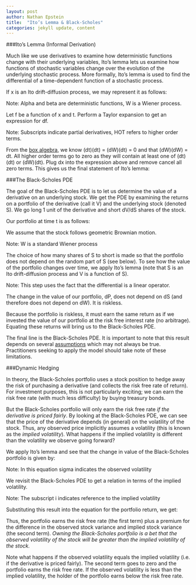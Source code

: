 ```yaml
---
layout: post
author: Nathan Epstein
title:  "Ito’s Lemma & Black-Scholes"
categories: jekyll update, content
---
```


###Ito’s Lemma (Informal Derivation)

Much like we use derivatives to examine how deterministic functions change with their underlying variables, Ito’s lemma lets us examine how functions of stochastic variables change over the evolution of the underlying stochastic process. More formally, Ito’s lemma is used to find the differential of a time-dependent function of a stochastic process.

If x is an Ito drift-diffusion process, we may represent it as follows:

<div class='eqtn' id='img1'></div>
<script type="text/javascript">
  var html = $.parseHTML(katex.renderToString("dx = adt + bdW"));
  $('#img1').append(html);
</script>

Note: Alpha and beta are deterministic functions, W is a Wiener process.

Let f be a function of x and t. Perform a Taylor expansion to get an expression for df.

<div class='eqtn' id='img2'></div>
<script type="text/javascript">
  var string = 'f(t+dt,x+dx) = f(t,x)+f_x dx + f_t dt + 0.5f_{xx} dx^2 + 0.5 f_{tt} dt^2 + HOT'
  var html = $.parseHTML(katex.renderToString(string));
  $('#img2').append(html);
</script>

Note: Subscripts indicate partial derivatives, HOT refers to higher order terms.

From the <a href="http://books.google.com/books?id=H06xzeRQgV4C&pg=PA124&lpg=PA124&dq=stochastic+calculus+box+algebra&source=bl&ots=6PZm0mxQjG&sig=lKsLvHRArHhgCLtgZOehv6Hin7c&hl=en&sa=X&ei=rsBzU9rKF4fgsASfgILAAQ&ved=0CDIQ6AEwAQ#v=onepage&q=stochastic%20calculus%20box%20algebra&f=false">box algebra</a>, we know (dt)(dt) = (dW)(dt) = 0 and that (dW)(dW) = dt. All higher order terms go to zero as they will contain at least one of (dt)(dt) or (dW)(dt). Plug dx into the expression above and remove cancel all zero terms. This gives us the final statement of Ito’s lemma:

<div class='eqtn' id='img3'></div>
<script type="text/javascript">
  var string = 'df = f_tdt + f_xdx + 0.5f_{xx}b^2dt'
  var html = $.parseHTML(katex.renderToString(string));
  $('#img3').append(html);
</script>

###The Black-Scholes PDE

The goal of the Black-Scholes PDE is to let us determine the value of a derivative on an underlying stock. We get the PDE by examining the returns on a portfolio of the derivative (call it V) and the underlying stock (denoted S). We go long 1 unit of the derivative and short dV/dS shares of the stock.

Our portfolio at time t is as follows:

<div class='eqtn' id='img4'></div>
<script type="text/javascript">
  var string = 'P(t,S,V) = V(t,S) - V_SS(t)'
  var html = $.parseHTML(katex.renderToString(string));
  $('#img4').append(html);
</script>

We assume that the stock follows geometric Brownian motion.

<div class='eqtn' id='img5'></div>
<script type="text/javascript">
  var string = 'dS = \\mu Sdt + \\sigma SdW'
  var html = $.parseHTML(katex.renderToString(string));
  $('#img5').append(html);
</script>

Note: W is a standard Wiener process

The choice of how many shares of S to short is made so that the portfolio does not depend on the random part of S (see below). To see how the value of the portfolio changes over time, we apply Ito’s lemma (note that S is an Ito drift-diffusion process and V is a function of S).

<div class='eqtn' id='img6'></div>
<div class='eqtn' id='img7'></div>
<div class='eqtn' id='img8'></div>

<script type="text/javascript">
  var string1 = 'dP = dV - V_SdS';
  var string2 = '=(V_tdt + V_sdS + 0.5V_{SS}\\sigma ^2S^2dt) - (V_sdS)'
  var string3 = '=V_tdt + 0.5V_SS\\sigma ^2S^2dt'
  var html = $.parseHTML(katex.renderToString(string1));
  var html2 = $.parseHTML(katex.renderToString(string2));
  var html3 = $.parseHTML(katex.renderToString(string3));

  $('#img6').append(html);
  $('#img7').append(html2);
  $('#img8').append(html3);
</script>


Note: This step uses the fact that the differential is a linear operator.

The change in the value of our portfolio, dP, does not depend on dS (and therefore does not depend on dW). It is riskless.

Because the portfolio is riskless, it must earn the same return as if we invested the value of our portfolio at the risk free interest rate (no arbitrage). Equating these returns will bring us to the Black-Scholes PDE.

<div class='eqtn' id='img9'></div>
<div class='eqtn' id='img10'></div>

<script type="text/javascript">
  var string = 'V_tdt + 0.5V_{SS}\\sigma ^2S^2dt = (r(V-V_SS)dt';
  var string2 = '\\to V_tdt + V_SrS + 0.5V_{SS}\\sigma ^2S^2 = rV';
  var html = $.parseHTML(katex.renderToString(string));
  var html2 = $.parseHTML(katex.renderToString(string2));
  $('#img9').append(html);
  $('#img10').append(html2)
</script>


The final line is the Black-Scholes PDE. It is important to note that this result depends on several <a href="http://en.wikipedia.org/wiki/Black%E2%80%93Scholes_model#The_Black-Scholes_world">assumptions</a> which may not always be true. Practitioners seeking to apply the model should take note of these limitations.

###Dynamic Hedging

In theory, the Black-Scholes portfolio uses a stock position to hedge away the risk of purchasing a derivative (and collects the risk free rate of return). For investment purposes, this is not particularly exciting; we can earn the risk free rate (with much less difficulty) by buying treasury bonds.

But the Black-Scholes portfolio will only earn the risk free rate *if the derivative is priced fairly*. By looking at the Black-Scholes PDE, we can see that the price of the derivative depends (in general) on the volatility of the stock. Thus, any observed price implicitly assumes a volatility (this is known as the *implied volatility*). What happens if the implied volatility is different than the volatility we observe going forward?

We apply Ito’s lemma and see that the change in value of the Black-Scholes portfolio is given by:

<div class='eqtn' id='img11'></div>
<script type="text/javascript">
  var string = 'dP =  V_tdt + 0.5\\sigma ^2S^2V_{SS}dt'
  var html = $.parseHTML(katex.renderToString(string));
  $('#img11').append(html);
</script>

Note: In this equation sigma indicates the observed volatility

We revisit the Black-Scholes PDE to get a relation in terms of the implied volatility.

<div class='eqtn' id='img12'></div>
<div class='eqtn' id='img13'></div>

<script type="text/javascript">
  var string = 'V_t + V_SrS +0.5V_{SS}\\sigma _i^2S^2 = rV';
  var string2 = '\\to V_tdt = r(V - V_SS)dt - 0.5V_{SS}\\sigma _i^2S^2dt';
  var html = $.parseHTML(katex.renderToString(string));
  var html2 = $.parseHTML(katex.renderToString(string2));
  $('#img12').append(html);
  $('#img13').append(html2)
</script>

Note: The subscript i indicates reference to the implied volatility

Substituting this result into the equation for the portfolio return, we get:

<div class='eqtn' id='img14'></div>
<script type="text/javascript">
  var string = 'dP = r(V - V_SS)dt + 0.5V_{SS}S^2(\\sigma ^2 - \\sigma _i^2)dt'
  var html = $.parseHTML(katex.renderToString(string));
  $('#img14').append(html);
</script>

Thus, the portfolio earns the risk free rate (the first term) plus a premium for the difference in the observed stock variance and implied stock variance (the second term). *Owning the Black-Scholes portfolio is a bet that the observed volatility of the stock will be greater than the implied volatility of the stock.*

Note what happens if the observed volatility equals the implied volatility (i.e. if the derivative is priced fairly). The second term goes to zero and the portfolio earns the risk free rate. If the observed volatility is less than the implied volatility, the holder of the portfolio earns below the risk free rate.

